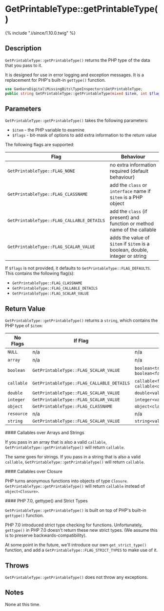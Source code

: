# GetPrintableType::getPrintableType()

{% include ".i/since/1.10.0.twig" %}

## Description

`GetPrintableType::getPrintableType()` returns the PHP type of the data that you pass to it.

It is designed for use in error logging and exception messages. It is a replacement for PHP's built-in `gettype()` function.

```php
use GanbaroDigital\MissingBits\TypeInspectors\GetPrintableType;
public string GetPrintableType::getPrintableType(mixed $item, int $flags = GetPrintableType::FLAGS_DEFAULT);
```

## Parameters

`GetPrintableType::getPrintableType()` takes the following parameters:

* `$item` - the PHP variable to examine
* `$flags` - bit-mask of options to add extra information to the return value

The following flags are supported:

Flag | Behaviour
-----|--------
`GetPrintableType::FLAG_NONE` | no extra information required (default behaviour)
`GetPrintableType::FLAG_CLASSNAME` | add the `class` or `interface` name if `$item` is a PHP object
`GetPrintableType::FLAG_CALLABLE_DETAILS` | add the `class` (if present) and function or method name of the callable
`GetPrintableType::FLAG_SCALAR_VALUE` | adds the value of `$item` if `$item` is a boolean, double, integer or string

If `$flags` is not provided, it defaults to `GetPrintableType::FLAG_DEFAULTS`. This contains the following flag(s):

* `GetPrintableType::FLAG_CLASSNAME`
* `GetPrintableType::FLAG_CALLABLE_DETAILS`
* `GetPrintableType::FLAG_SCALAR_VALUE`

## Return Value

`GetPrintableType::getPrintableType()` returns a `string`, which contains the PHP type of `$item`:

No Flags | If Flag | Then
---------|---------|------
`NULL` | n/a | n/a
`array` | n/a | n/a
`boolean` | `GetPrintableType::FLAG_SCALAR_VALUE` | `boolean<true>` or `boolean<false>`
`callable` | `GetPrintableType::FLAG_CALLABLE_DETAILS` | `callable<function>` or `callable<classname::method>`
`double` | `GetPrintableType::FLAG_SCALAR_VALUE` | `double<value>`
`integer` | `GetPrintableType::FLAG_SCALAR_VALUE` | `integer<value>`
`object` | `GetPrintableType::FLAG_CLASSNAME` | `object<classname>`
`resource` | n/a | n/a
`string` | `GetPrintableType::FLAG_SCALAR_VALUE` | `string<value>`

<div class="callout info" markdown="1">
#### Callables over Arrays and Strings

If you pass in an array that is also a valid `callable`, `GetPrintableType::getPrintableType()` will return `callable`.

The same goes for strings. If you pass in a string that is also a valid `callable`, `GetPrintableType::getPrintableType()` will return `callable`.
</div>

<div class="callout info" markdown="1">
#### Callables over Closure

PHP turns anonymous functions into objects of type `Closure`. `GetPrintableType::getPrintableType()` will return `callable` instead of `object<Closure>`.
</div>

<div class="callout warning" markdown="1">
#### PHP 7.0, gettype() and Strict Types

`GetPrintableType::getPrintableType()` is built on top of PHP's built-in `gettype()` function.

PHP 7.0 introduced strict type checking for functions. Unfortunately, `gettype()` in PHP 7.0 doesn't return these new strict types. (We assume this is to preserve backwards-compatibility).

At some point in the future, we'll introduce our own `get_strict_type()` function, and add a `GetPrintableType::FLAG_STRICT_TYPES` to make use of it.
</div>

## Throws

`GetPrintableType::getPrintableType()` does not throw any exceptions.

## Notes

None at this time.

